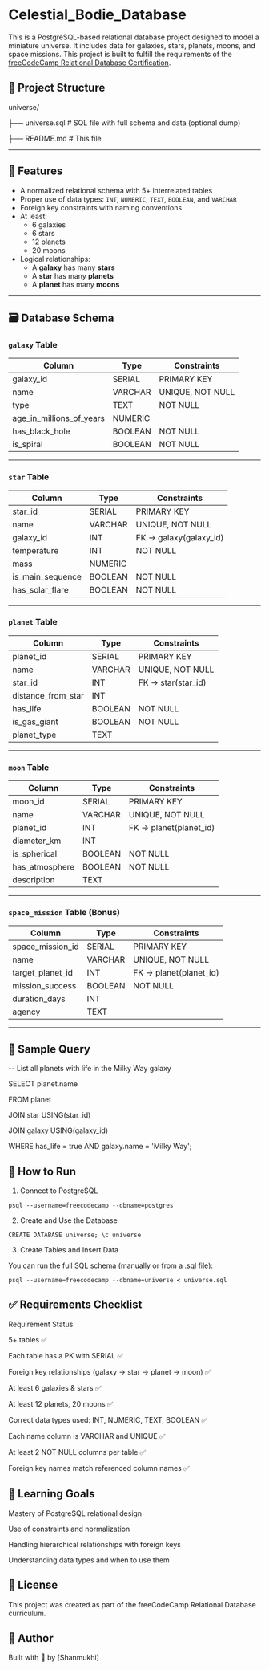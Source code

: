 # Celestial_Bodie_Database
This is a PostgreSQL-based relational database project designed to model a miniature universe. It includes data for galaxies, stars, planets, moons, and space missions. This project is built to fulfill the requirements of the [freeCodeCamp Relational Database Certification](https://www.freecodecamp.org/learn/relational-database/).

## 📁 Project Structure

universe/

├── universe.sql # SQL file with full schema and data (optional dump)

├── README.md # This file


---

## 📌 Features

- A normalized relational schema with 5+ interrelated tables
- Proper use of data types: `INT`, `NUMERIC`, `TEXT`, `BOOLEAN`, and `VARCHAR`
- Foreign key constraints with naming conventions
- At least:
  - 6 galaxies
  - 6 stars
  - 12 planets
  - 20 moons
- Logical relationships:
  - A **galaxy** has many **stars**
  - A **star** has many **planets**
  - A **planet** has many **moons**

---

## 🗃️ Database Schema

### `galaxy` Table
| Column         | Type     | Constraints          |
|----------------|----------|----------------------|
| galaxy_id      | SERIAL   | PRIMARY KEY          |
| name           | VARCHAR  | UNIQUE, NOT NULL     |
| type           | TEXT     | NOT NULL             |
| age_in_millions_of_years | NUMERIC |              |
| has_black_hole | BOOLEAN  | NOT NULL             |
| is_spiral      | BOOLEAN  | NOT NULL             |

---

### `star` Table
| Column         | Type     | Constraints              |
|----------------|----------|--------------------------|
| star_id        | SERIAL   | PRIMARY KEY              |
| name           | VARCHAR  | UNIQUE, NOT NULL         |
| galaxy_id      | INT      | FK → galaxy(galaxy_id)   |
| temperature    | INT      | NOT NULL                 |
| mass           | NUMERIC  |                          |
| is_main_sequence | BOOLEAN | NOT NULL                |
| has_solar_flare | BOOLEAN  | NOT NULL                |

---

### `planet` Table
| Column         | Type     | Constraints              |
|----------------|----------|--------------------------|
| planet_id      | SERIAL   | PRIMARY KEY              |
| name           | VARCHAR  | UNIQUE, NOT NULL         |
| star_id        | INT      | FK → star(star_id)       |
| distance_from_star | INT  |                          |
| has_life       | BOOLEAN  | NOT NULL                 |
| is_gas_giant   | BOOLEAN  | NOT NULL                 |
| planet_type    | TEXT     |                          |

---

### `moon` Table
| Column         | Type     | Constraints              |
|----------------|----------|--------------------------|
| moon_id        | SERIAL   | PRIMARY KEY              |
| name           | VARCHAR  | UNIQUE, NOT NULL         |
| planet_id      | INT      | FK → planet(planet_id)   |
| diameter_km    | INT      |                          |
| is_spherical   | BOOLEAN  | NOT NULL                 |
| has_atmosphere | BOOLEAN  | NOT NULL                 |
| description    | TEXT     |                          |

---

### `space_mission` Table (Bonus)
| Column            | Type     | Constraints                   |
|-------------------|----------|-------------------------------|
| space_mission_id  | SERIAL   | PRIMARY KEY                   |
| name              | VARCHAR  | UNIQUE, NOT NULL              |
| target_planet_id  | INT      | FK → planet(planet_id)        |
| mission_success   | BOOLEAN  | NOT NULL                      |
| duration_days     | INT      |                               |
| agency            | TEXT     |                               |

---

## 🧪 Sample Query


-- List all planets with life in the Milky Way galaxy

SELECT planet.name

FROM planet

JOIN star USING(star_id)

JOIN galaxy USING(galaxy_id)

WHERE has_life = true AND galaxy.name = 'Milky Way';

## 🔧 How to Run
1. Connect to PostgreSQL

``` psql --username=freecodecamp --dbname=postgres ```

2. Create and Use the Database

``` CREATE DATABASE universe; \c universe ```

3. Create Tables and Insert Data

You can run the full SQL schema (manually or from a .sql file):

```psql --username=freecodecamp --dbname=universe < universe.sql```
## ✅ Requirements Checklist
Requirement	Status

5+ tables	✅

Each table has a PK with SERIAL	✅

Foreign key relationships (galaxy → star → planet → moon)	✅

At least 6 galaxies & stars	✅

At least 12 planets, 20 moons	✅

Correct data types used: INT, NUMERIC, TEXT, BOOLEAN	✅

Each name column is VARCHAR and UNIQUE	✅

At least 2 NOT NULL columns per table	✅

Foreign key names match referenced column names	✅

## 🧠 Learning Goals
Mastery of PostgreSQL relational design

Use of constraints and normalization

Handling hierarchical relationships with foreign keys

Understanding data types and when to use them

## 📜 License
This project was created as part of the freeCodeCamp Relational Database curriculum.

## 🙋 Author
Built with 💫 by [Shanmukhi]

